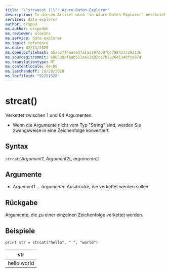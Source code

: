 ```yaml
---
title: "\"straucat ()\": Azure-Daten-Explorer"
description: In diesem Artikel wird "in Azure Daten-Explorer" beschrieben.
services: data-explorer
author: orspod
ms.author: orspodek
ms.reviewer: alexans
ms.service: data-explorer
ms.topic: reference
ms.date: 02/13/2020
ms.openlocfilehash: 55a52ff4aece3fa1a3197db0fb47984217292136
ms.sourcegitcommit: 608539af6ab511aa11d82c17b782641340fc8974
ms.translationtype: MT
ms.contentlocale: de-DE
ms.lasthandoff: 10/20/2020
ms.locfileid: "92251528"
---
```

# <a name="strcat"></a>strcat()

Verkettet zwischen 1 und 64 Argumenten.

* Wenn die Argumente nicht vom Typ "String" sind, werden Sie zwangsweise in eine Zeichenfolge konvertiert.

## <a name="syntax"></a>Syntax

`strcat(`*Argument1*, *Argument2*[, *argumentn*]`)`

## <a name="arguments"></a>Argumente

* *Argument1* ... *argumentn*: Ausdrücke, die verkettet werden sollen.

## <a name="returns"></a>Rückgabe

Argumente, die zu einer einzelnen Zeichenfolge verkettet werden.

## <a name="examples"></a>Beispiele
  
   ```kusto
print str = strcat("hello", " ", "world")
```

|str|
|---|
|hello world|
